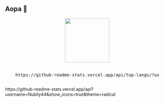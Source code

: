 ## Aopa 👋

<div align = 'center'>
  
  <div>  
    <pre>
    <img height="145px" src="https://github-readme-stats.vercel.app/api/top-langs/?username=Nubily44&layout=compact&theme=radical"/>
    </pre>
  </div>

  <pre>
    https://github-readme-stats.vercel.app/api/top-langs/?username=Nubily44&layout=compact&theme=radical
  </pre>
  
  <div align = 'left'>
    https://github-readme-stats.vercel.app/api?username=Nubily44&show_icons=true&theme=radical
  </div>

</div>
